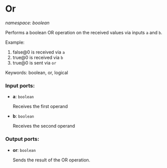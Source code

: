 # Or

_namespace: boolean_

Performs a boolean OR operation on the received values via inputs `a` and `b`.

Example:

1. false@0 is received via `a`
2. true@0 is received via `b`
3. true@0 is sent via `or`

Keywords: boolean, or, logical

### Input ports:

* __a__: ` boolean `

    Receives the first operand


* __b__: ` boolean `

    Receives the second operand

### Output ports:

* __or__: ` boolean `

    Sends the result of the OR operation.

